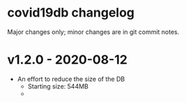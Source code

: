 # covid19db changelog

Major changes only; minor changes are in git commit notes.

# v1.2.0 - 2020-08-12

- An effort to reduce the size of the DB
  - Starting size: 544MB
  - 

